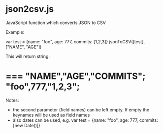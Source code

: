 json2csv.js
===========

JavaScript function which converts JSON to CSV

Example:

var test = {name: "foo", age: 777, commits: [1,2,3]}
jsonToCSV([test], ["NAME", "AGE"])

This will return string:

===
"NAME","AGE","COMMITS";
"foo",777,"1,2,3";
===

Notes:
* the second parameter (field names) can be left empty. If empty the keynames will be used as field names
* also dates can be used, e.g. var test = {name: "foo", age: 777, commits: [new Date()]}
